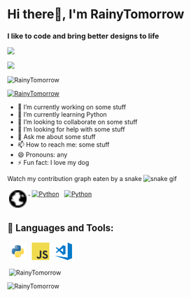 ### <h1 align="left">Hi there👋, I'm RainyTomorrow</h1>
<h3 align="left">I like to code and bring better designs to life</h3>

<p align="left"><img src=https://visitor-badge.laobi.icu/badge?page_id=RainyTomorrow.RainyTomorrow/> </p>
<img src=https://img.shields.io/github/followers/RainyTomorrow?label=Follow&style=social> 
<p align="left"> <img src="https://komarev.com/ghpvc/?username=RainyTomorrow&label=Profile%20views&color=899FBD&style=flat" alt="RainyTomorrow" /> </p>
<p align="left"> <a href="https://twitter.com/RainyTomorrow" target="blank"><img src="https://img.shields.io/twitter/follow/__?logo=twitter&style=for-the-badge" alt="RainyTomorrow"/></a></p>

- 🔭 I’m currently working on some stuff
- 🌱 I’m currently learning Python
- 👯 I’m looking to collaborate on some stuff
- 🤔 I’m looking for help with some stuff
- 💬 Ask me about some stuff
- 📫 How to reach me: some stuff
- 😄 Pronouns: any
- ⚡ Fun fact: I love my dog

Watch my contribution graph eaten by a snake
![snake gif](https://github.com/RainyTomorrow/.github/blob/output/github-contribution-grid-snake.gif)

<p align="left">
 <a href="https://rainytomorrow.github.io/" target="_blank" rel="noopener noreferrer"> <img src="https://raw.githubusercontent.com/iconic/open-iconic/master/svg/globe.svg" alt="Python" height="40" style="vertical-align:top; margin:4px"> </a>
 <a href="https://linkedin.com/in/" target="_blank" rel="noopener noreferrer"> <img src="https://cdn.jsdelivr.net/npm/simple-icons@v3/icons/linkedin.svg" alt="Python" height="40" style="vertical-align:top; margin:4px"></a>
 <a href="mailto:dancefloormode@gmail.com"> <img src="https://cdn.jsdelivr.net/npm/simple-icons@v3/icons/gmail.svg" alt="Python" height="40" style="vertical-align:top; margin:4px"></a>
</p>


## 🧰 Languages and Tools:
<p align="left">
<img src="https://raw.githubusercontent.com/github/explore/80688e429a7d4ef2fca1e82350fe8e3517d3494d/topics/python/python.png" alt="Python" height="40" style="vertical-align:top; margin:4px">
<img src="https://raw.githubusercontent.com/github/explore/80688e429a7d4ef2fca1e82350fe8e3517d3494d/topics/javascript/javascript.png" alt="Javascript" height="40" style="vertical-align:top; margin:4px">
<img src="https://raw.githubusercontent.com/github/explore/80688e429a7d4ef2fca1e82350fe8e3517d3494d/topics/visual-studio-code/visual-studio-code.png" alt="VS Code" height="40" style="vertical-align:top; margin:4px">
</p>


<p>&nbsp;<img align="center" src="https://github-readme-stats.vercel.app/api?username=RainyTomorrow&theme=vue-dark&show_icons=true&locale=en" alt="RainyTomorrow" /></p>

<p><img align="left" src="https://github-readme-stats.vercel.app/api/top-langs?username=RainyTomorrow&theme=vue-dark&show_icons=true&locale=en&layout=compact" alt="RainyTomorrow" /></p>

<br />




